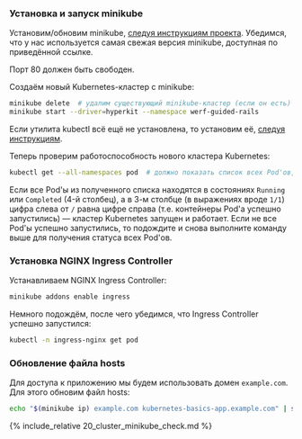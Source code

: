 ### Установка и запуск minikube

Установим/обновим minikube, [следуя инструкциям проекта](https://minikube.sigs.k8s.io/docs/start/). Убедимся, что у нас используется самая свежая версия minikube, доступная по приведённой ссылке.

Порт 80 должен быть свободен.

Создаём новый Kubernetes-кластер с minikube:
```bash
minikube delete  # удалим существующий minikube-кластер (если он есть)
minikube start --driver=hyperkit --namespace werf-guided-rails
```

Если утилита kubectl всё ещё не установлена, то установим её, [следуя инструкциям](https://kubernetes.io/docs/tasks/tools/install-kubectl-macos/).

Теперь проверим работоспособность нового кластера Kubernetes:
```bash
kubectl get --all-namespaces pod  # должно показать список всех Pod'ов, запущенных в кластере
```

Если все Pod'ы из полученного списка находятся в состояниях `Running` или `Completed` (4-й столбец), а в 3-м столбце (в выражениях вроде `1/1`) цифра слева от `/` равна цифре справа (т.е. контейнеры Pod'а успешно запустились) — кластер Kubernetes запущен и работает. Если не все Pod'ы успешно запустились, то подождите и снова выполните команду выше для получения статуса всех Pod'ов.

### Установка NGINX Ingress Controller

Устанавливаем NGINX Ingress Controller:
```bash
minikube addons enable ingress
```

Немного подождём, после чего убедимся, что Ingress Controller успешно запустился:
```bash
kubectl -n ingress-nginx get pod
```

### Обновление файла hosts

Для доступа к приложению мы будем использовать домен `example.com`. Для этого обновим файл hosts:
```bash
echo "$(minikube ip) example.com kubernetes-basics-app.example.com" | sudo tee -a /etc/hosts
```

{% include_relative 20_cluster_minikube_check.md %}
